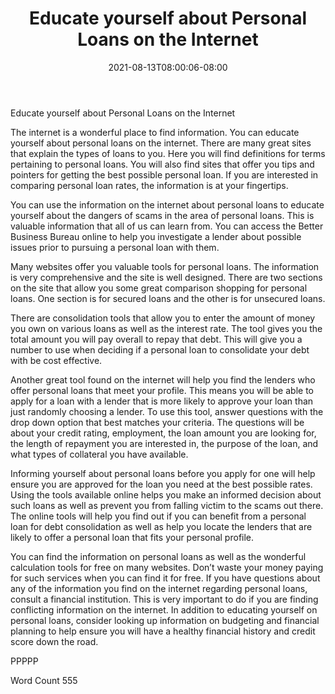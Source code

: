 ﻿---
title: "Educate yourself about Personal Loans on the Internet"
date: 2021-08-13T08:00:06-08:00
description: "Personal Loans txt Tips for Web Success"
featured_image: "/images/Personal Loans txt.jpg"
tags: ["Personal Loans txt"]
---

Educate yourself about Personal Loans on the Internet

The internet is a wonderful place to find information. You can educate yourself about personal loans on the internet. There are many great sites that explain the types of loans to you. Here you will find definitions for terms pertaining to personal loans. You will also find sites that offer you tips and pointers for getting the best possible personal loan. If you are interested in comparing personal loan rates, the information is at your fingertips. 

You can use the information on the internet about personal loans to educate yourself about the dangers of scams in the area of personal loans. This is valuable information that all of us can learn from. You can access the Better Business Bureau online to help you investigate a lender about possible issues prior to pursuing a personal loan with them. 

Many websites offer you valuable tools for personal loans. The information is very comprehensive and the site is well designed. There are two sections on the site that allow you some great comparison shopping for personal loans. One section is for secured loans and the other is for unsecured loans. 

There are consolidation tools that allow you to enter the amount of money you own on various loans as well as the interest rate. The tool gives you the total amount you will pay overall to repay that debt. This will give you a number to use when deciding if a personal loan to consolidate your debt with be cost effective. 

Another great tool found on the internet will help you find the lenders who offer personal loans that meet your profile. This means you will be able to apply for a loan with a lender that is more likely to approve your loan than just randomly choosing a lender. To use this tool, answer questions with the drop down option that best matches your criteria. The questions will be about your credit rating, employment, the loan amount you are looking for, the length of repayment you are interested in, the purpose of the loan, and what types of collateral you have available.

Informing yourself about personal loans before you apply for one will help ensure you are approved for the loan you need at the best possible rates. Using the tools available online helps you make an informed decision about such loans as well as prevent you from falling victim to the scams out there. The online tools will help you find out if you can benefit from a personal loan for debt consolidation as well as help you locate the lenders that are likely to offer a personal loan that fits your personal profile. 

You can find the information on personal loans as well as the wonderful calculation tools for free on many websites. Don’t waste your money paying for such services when you can find it for free. If you have questions about any of the information you find on the internet regarding personal loans, consult a financial institution. This is very important to do if you are finding conflicting information on the internet. In addition to educating yourself on personal loans, consider looking up information on budgeting and financial planning to help ensure you will have a healthy financial history and credit score down the road. 

PPPPP

Word Count 555

